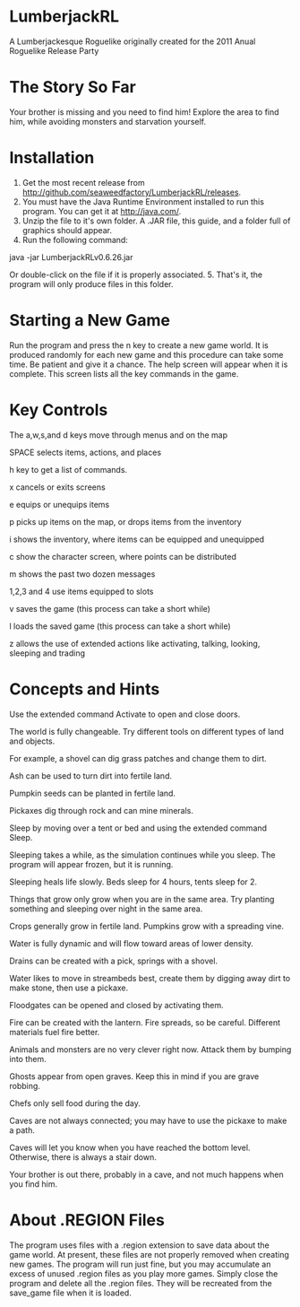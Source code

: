 # LumberjackRL
A Lumberjackesque Roguelike originally created for the 2011 Anual Roguelike Release Party

# The Story So Far
Your brother is missing and you need to find him! Explore the area to find him, while avoiding monsters and starvation yourself.

# Installation
1. Get the most recent release from http://github.com/seaweedfactory/LumberjackRL/releases.
2. You must have the Java Runtime Environment installed to run this program. You can get it at http://java.com/.
3. Unzip the file to it's own folder. A .JAR file, this guide, and a folder full of graphics should appear.
4. Run the following command:

java -jar LumberjackRLv0.6.26.jar

Or double-click on the file if it is properly associated.
5. That's it, the program will only produce files in this folder.

# Starting a New Game
Run the program and press the n key to create a new game world. It is produced randomly for each new game and this procedure can take some time.
Be patient and give it a chance. The help screen will appear when it is complete. This screen lists all the key commands in the game.

# Key Controls
The a,w,s,and d keys move through menus and on the map

SPACE selects items, actions, and places

h key to get a list of commands.

x cancels or exits screens

e equips or unequips items

p picks up items on the map, or drops items from the inventory

i shows the inventory, where items can be equipped and unequipped

c show the character screen, where points can be distributed

m shows the past two dozen messages

1,2,3 and 4 use items equipped to slots

v saves the game (this process can take a short while)

l loads the saved game (this process can take a short while)

z allows the use of extended actions like activating, talking, looking, sleeping and trading


# Concepts and Hints
Use the extended command Activate to open and close doors.

The world is fully changeable. Try different tools on different types of land and objects.

For example, a shovel can dig grass patches and change them to dirt.

Ash can be used to turn dirt into fertile land.

Pumpkin seeds can be planted in fertile land.

Pickaxes dig through rock and can mine minerals.

Sleep by moving over a tent or bed and using the extended command Sleep.

Sleeping takes a while, as the simulation continues while you sleep. The program will appear frozen, but it is running.

Sleeping heals life slowly. Beds sleep for 4 hours, tents sleep for 2.

Things that grow only grow when you are in the same area. Try planting something and sleeping over night in the same area.

Crops generally grow in fertile land. Pumpkins grow with a spreading vine.

Water is fully dynamic and will flow toward areas of lower density.

Drains can be created with a pick, springs with a shovel.

Water likes to move in streambeds best, create them by digging away dirt to make stone, then use a pickaxe.

Floodgates can be opened and closed by activating them.

Fire can be created with the lantern. Fire spreads, so be careful. Different materials fuel fire better.

Animals and monsters are no very clever right now. Attack them by bumping into them.

Ghosts appear from open graves. Keep this in mind if you are grave robbing.

Chefs only sell food during the day.

Caves are not always connected; you may have to use the pickaxe to make a path.

Caves will let you know when you have reached the bottom level. Otherwise, there is always a stair down.

Your brother is out there, probably in a cave, and not much happens when you find him.

# About .REGION Files
The program uses files with a .region extension to save data about the game world. At present, these files are not properly removed when creating new games. The program will run just fine, but you may accumulate an excess of unused .region files as you play more games. Simply close the program and delete all the .region files. They will be recreated from the save_game file when it is loaded.
